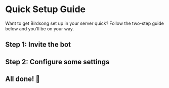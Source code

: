 # Quick Setup Guide

Want to get Birdsong set up in your server quick? Follow the two-step guide below and you'll be on your way.

## Step 1: Invite the bot

## Step 2: Configure some settings

## All done! 🎉
